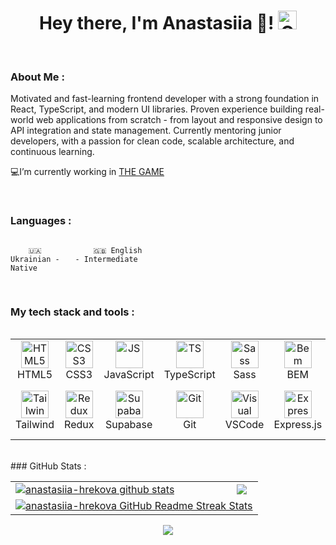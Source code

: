 <div id="header" align="center">
<h1>
Hey there, I'm Anastasiia 👋!
<img src="./assets/giphy.gif" width="30px" alt="GIF">
</h1>

   </div>

   <br/>
   
### About Me :

Motivated and fast-learning frontend developer with a strong foundation in React, TypeScript, and modern UI libraries. Proven experience building real-world web applications from scratch - from layout and responsive design to API integration and state management. Currently mentoring junior developers, with a passion for clean code, scalable architecture, and continuous learning.

💻I’m currently working in [THE GAME](https://www.linkedin.com/company/the-game-ua/posts/?feedView=all)  
  

<br/>  

### Languages :

<div style="display: flex; align-items: flex-start; align: center">
<table  align="center">
  <tr>
    
        🇺🇦 Ukrainian - Native
        
  </tr>

  <tr>
    
        🇬🇧 English - Intermediate
        
  </tr>
  
</table>
</div>
<br/>

### My tech stack and tools :

<div style="display: flex; align-items: flex-start; align: center">
<table align="center">
  <tr>
     <td align="center"  width="88">
         <img src="https://profilinator.rishav.dev/skills-assets/html5-original-wordmark.svg" alt="HTML5" width="44" height="44"/>
      <br>HTML5
    </td>
    <td align="center" width="88">
        <img src="https://profilinator.rishav.dev/skills-assets/css3-original-wordmark.svg" alt="CSS3" width="44" height="44"/>
      <br>CSS3
    </td>
<td align="center" width="88">
         <img src="https://profilinator.rishav.dev/skills-assets/javascript-original.svg" alt="JS" width="44" height="44"/>
      <br>JavaScript
    </td>
    <td align="center" width="88">
        <img src="https://profilinator.rishav.dev/skills-assets/typescript-original.svg" alt="TS" width="44" height="44"/>
      <br>TypeScript
    </td>
     <td align="center" width="88">
        <img src="https://profilinator.rishav.dev/skills-assets/sass-original.svg" alt="Sass" width="44" height="44"/>
      <br>Sass
    </td>
    <td align="center" width="88"> 
        <img src="https://profilinator.rishav.dev/skills-assets/bem.svg" alt="Bem" width="44" height="44"/>
      <br>BEM
    </td>
    <td align="center" width="88">
        <img src="https://profilinator.rishav.dev/skills-assets/react-original-wordmark.svg" alt="React" width="44" height="44"/>
      <br>React.js
    </td>
    <td align="center" width="88">
        <img src="https://profilinator.rishav.dev/skills-assets/nextjs.png" alt="Next.js" width="44" height="44"/>
      <br>Next.js
    </td>
    <td align="center" width="88">
      <img src="https://profilinator.rishav.dev/skills-assets/nodejs-original-wordmark.svg" alt="Node.js" width="44" height="44"/>
      <br>Node.js
    </td>
  </tr>    
    <tr>
       <td align="center"  width="88">
        <img src="https://profilinator.rishav.dev/skills-assets/tailwindcss.svg" alt="Tailwind" width="44" height="44"/>
      <br>Tailwind
    </td>
    <td align="center" width="88">
        <img src="https://profilinator.rishav.dev/skills-assets/redux-original.svg" alt="Redux" width="44" height="44"/>
      <br>Redux
    </td>
      <td align="center" width="88">
        <img src="https://raw.githubusercontent.com/danielcranney/readme-generator/main/public/icons/skills/supabase-colored.svg" alt="Supabase" width="44" height="44"/>
      <br>Supabase
    </td>
      </td>
     <td align="center" width="88">
        <img src="https://raw.githubusercontent.com/danielcranney/readme-generator/main/public/icons/skills/git-colored.svg" alt="Git" width="44" height="44"/>
      <br>Git
    </td>
  <td align="center" width="88">
        <img src="https://raw.githubusercontent.com/danielcranney/readme-generator/main/public/icons/skills/visualstudiocode.svg" alt="Visual Studio Code" width="44" height="44"/>
      <br>VSCode
     </td>
  <td align="center" width="88">
        <img src="https://profilinator.rishav.dev/skills-assets/express-original-wordmark.svg" alt="Express.js" width="44" height="44"/>
      <br>Express.js
     </td>
   <td align="center" width="88">
        <img src="https://profilinator.rishav.dev/skills-assets/styled-components.png" alt="Styled Components" width="44" height="44"/>
      <br>Styled Components
     </td>
    <td align="center" width="88">
        <img src="https://profilinator.rishav.dev/skills-assets/amazonwebservices-original-wordmark.svg" alt="AWS" width="44" height="44"/>
      <br>AWS
     </td>
    <td align="center" width="88">
        <img src="https://profilinator.rishav.dev/skills-assets/firebase.png" alt="Firebase" width="44" height="44"/>
      <br>Firebase
     </td>
    </tr>
</table>
</div>


<br/>  
### GitHub Stats :

<table align="center">
  <tr>
  <td>
  <a href="https://github.com/anastasiia-hrekova/github-readme-stats"><img align="center" src="https://github-readme-stats.vercel.app/api?username=anastasiia-hrekova&show_icons=true&include_all_commits=true&theme=buefy&hide_border=true" alt="anastasiia-hrekova github stats" /></a>
  </td>
  <td>
  <a href="https://github.com/anastasiia-hrekova/github-readme-stats"><img align="center" src="https://github-readme-stats.vercel.app/api/top-langs/?username=anastasiia-hrekova&layout=compact&theme=buefy&hide_border=true" /></a>
  </td>
  </tr>
  <tr>
  <td colspan=2 align="center">
  <a href="https://git.io/streak-stats"> <img src="http://github-readme-streak-stats.herokuapp.com?user=anastasiia-hrekova&hide_border=true&background=f6f8fa&currStreakLabel=000000&date_format=j%20M%5B%20Y%5D" alt="anastasiia-hrekova GitHub Readme Streak Stats" /> </a>
  </td>
  </tr>
</table>

<div align="center"><img src="https://u8views.com/api/v1/github/profiles/174583003/views/day-week-month-total-count.svg" align="center" /></div> 
